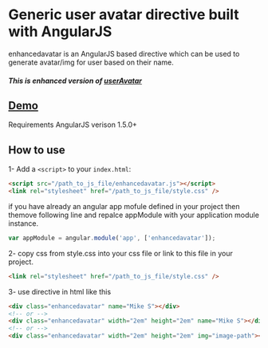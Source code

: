 Generic user avatar directive built with AngularJS
===================

 enhancedavatar is an AngularJS based directive which can be used to generate avatar/img for user based on their name.

##### This is enhanced version of [userAvatar](https://github.com/khizarnaeem/userAvatar)


## [Demo](http://plnkr.co/edit/QZaqC7WCnz8An0oJjmmU?p=preview")

Requirements
AngularJS verison 1.5.0+

## How to use

1- Add a `<script>` to your `index.html`:

```html
<script src="/path_to_js_file/enhancedavatar.js"></script>
<link rel="stylesheet" href="/path_to_js_file/style.css" />
```
if you have already an angular app mofule defined in your project then themove following line and repalce appModule with your application module instance.

```javascript
var appModule = angular.module('app', ['enhancedavatar']);
```
2- copy css from style.css into your css file or link to this file in your project.

```html
<link rel="stylesheet" href="/path_to_js_file/style.css" />
```
3- use directive in html like this

```html
<div class="enhancedavatar" name="Mike S"></div> 
<!-- or -->
<div class="enhancedavatar" width="2em" height="2em" name="Mike S"></div> 
<!-- or -->
<div class="enhancedavatar" width="2em" height="2em" img="image-path"></div> 

